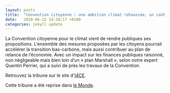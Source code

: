 ```yaml
---
layout: posts
title:  "Convention citoyenne : une ambition climat rehaussée, un coût raisonné"
date:   2020-06-22 14:20:17 +0100
categories: jekyll update
---
```



La Convention citoyenne pour le climat vient de rendre publiques ses propositions. L’ensemble des mesures proposées par les citoyens pourrait accélérer la transition bas-carbone, mais aussi contribuer au plan de relance de l’économie. Avec un impact sur les finances publiques raisonné, non négligeable mais bien loin d’un « plan Marshall », selon notre expert Quentin Perrier, qui a suivi de près les travaux de la Convention.

Retrouvez la tribune sur le site d'[I4CE].

Cette tribune a été reprise dans [le Monde].

[I4CE]:https://www.i4ce.org/convention-citoyenne-une-ambition-climat-rehaussee-un-cout-raisonne/

[le Monde]: https://www.lemonde.fr/planete/article/2020/06/24/combien-couteraient-les-propositions-de-la-convention-citoyenne-pour-le-climat_6044071_3244.html
